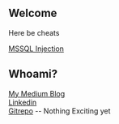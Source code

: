 ## Welcome 

Here be cheats 

[MSSQL Injection](http://lul.lol/mssqli)

## Whoami? 
[My Medium Blog](https://saeeds.medium.com/) <br />
[Linkedin](https://www.linkedin.com/in/saeedbalquizi/) <br />
[Gitrepo](https://github.com/bleubyte) -- Nothing Exciting yet
